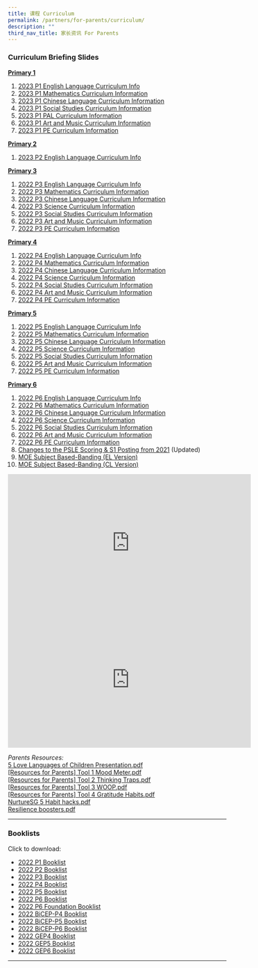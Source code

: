 ```yaml
---
title: 课程 Curriculum
permalink: /partners/for-parents/curriculum/
description: ""
third_nav_title: 家长资讯 For Parents
---
```

### <a name="CurriculumBriefingSlides"></a>Curriculum Briefing Slides

<u><strong> Primary 1 </strong></u> 
1. [2023 P1 English Language Curriculum Info](/files/2023%20P1%20English%20Language%20Curriculum%20Information.pdf)
2. [2023 P1 Mathematics Curriculum Information](/files/2023%20P1%20Mathematics%20Curriculum%20Information.pdf)
3. [2023 P1 Chinese Language Curriculum Information](/files/2023%20P1%20Chinese%20Language%20Curriculum%20Information.pdf)
4. [2023 P1 Social Studies Curriculum Information](/files/p1ss.pdf)
5. [2023 P1 PAL Curriculum Information](/files/p1.pdf)
6. [2023 P1 Art and Music Curriculum Information](/files/p1art.pdf)
7. [2023 P1 PE Curriculum Information](/files/2023%20P1%20PE%20Curriculum%20Information.pdf)
   
<u><strong> Primary 2 </strong></u>
1. [2023 P2 English Language Curriculum Info](/files/2023%20P2%20English%20Language%20Curriculum%20Information.pdf)

<u><strong> Primary 3 </strong></u>
1. [2022 P3 English Language Curriculum Info](/files/2022%20P3%20EL%20Curriculum%20Information.pdf)
2. [2022 P3 Mathematics Curriculum Information](/files/2022%20P3%20Mathematics%20Curriculum%20Information.pdf)
3. [2022 P3 Chinese Language Curriculum Information](/files/2022%20P3%20Chinese%20Language%20Curriculum%20Information.pdf)
4. [2022 P3 Science Curriculum Information](/files/2022%20P3%20Science%20Curriculum%20Information.pdf) 
5. [2022 P3 Social Studies Curriculum Information](/files/2022%20P3%20SS%20Curriculum%20Information.pdf)
6. [2022 P3 Art and Music Curriculum Information](/files/2022_P3P4_ArtMusic_Curriculum_Information%20(1).pdf)
7. [2022 P3 PE Curriculum Information](/files/2022%20P3%20PE%20Curriculum%20Information.pdf)

<u><strong> Primary 4 </strong></u>
1. [2022 P4 English Language Curriculum Info](/files/2022%20P4%20EL%20Curriculum%20Information.pdf)
2. [2022 P4 Mathematics Curriculum Information](/files/2022%20P4%20Mathematics%20Curriculum%20Information.pdf)
3. [2022 P4 Chinese Language Curriculum Information](/files/2022%20P4%20Chinese%20Language%20Curriculum%20Information.pdf)
4. [2022 P4 Science Curriculum Information](/files/2022%20P4%20Science%20Curriculum%20Information.pdf)
5. [2022 P4 Social Studies Curriculum Information](/files/2022%20P4%20SS%20Curriculum%20Information.pdf)
6. [2022 P4 Art and Music Curriculum Information](/files/2022_P3P4_ArtMusic_Curriculum_Information.pdf)
7. [2022 P4 PE Curriculum Information](/files/2022%20P4%20PE%20Curriculum%20Information.pdf)

<u><strong> Primary 5 </strong></u>
1. [2022 P5 English Language Curriculum Info](/files/2022%20P5%20EL%20Curriculum%20Information.pdf)
2. [2022 P5 Mathematics Curriculum Information](/files/2022%20P5%20MA%20Curriculum%20Information.pdf)
3. [2022 P5 Chinese Language Curriculum Information](/files/2022%20P5%20CL%20Curriculum%20Information.pdf)
4. [2022 P5 Science Curriculum Information](/files/2022%20P5%20SC%20Curriculum%20Information.pdf)
5. [2022 P5 Social Studies Curriculum Information](/files/2022%20P5%20SS%20Curriculum%20Information.pdf)
6. [2022 P5 Art and Music Curriculum Information](/files/2022_P5P6_ArtMusic_Curriculum_Information.pdf)    
7. [2022 P5 PE Curriculum Information](/files/2022%20P5%20PE%20Curriculum%20Information.pdf)

<u><strong> Primary 6 </strong></u>
1. [2022 P6 English Language Curriculum Info](/files/2022%20P6%20EL%20Curriculum%20Information.pdf)
2. [2022 P6 Mathematics Curriculum Information](/files/2022%20P6%20MA%20Curriculum%20Information.pdf)
3. [2022 P6 Chinese Language Curriculum Information](/files/2022%20P6%20CL%20Curriculum%20Information.pdf)
4. [2022 P6 Science Curriculum Information](/files/2022%20P6%20SC%20Curriculum%20Information.pdf)
5. [2022 P6 Social Studies Curriculum Information](/files/2022%20P6%20SS%20Curriculum%20Information.pdf)
6. [2022 P6 Art and Music Curriculum Information](/files/2022_P5P6_ArtMusic_Curriculum_Information%20(1).pdf)
7. [2022 P6 PE Curriculum Information](/files/2022%20P6%20PE%20Curriculum%20Information.pdf)
8. [Changes to the PSLE Scoring & S1 Posting from 2021](/files/PSLE%202022_Parent%20Engagement.pdf) (Updated)
9. [MOE Subject Based-Banding (EL Version)](/files/MOE_SBB_ENG_revised%201%20Mar%202018.pdf)
10. [MOE Subject Based-Banding (CL Version)](/files/MOE_SBB_CHI_revised%201%20Mar%202018.pdf)

<iframe width="560" height="315" src="https://www.youtube.com/embed/lNbr5rLSxAM?start=1" title="YouTube video player" frameborder="0" allow="accelerometer; autoplay; clipboard-write; encrypted-media; gyroscope; picture-in-picture" allowfullscreen></iframe>

<br> 

<iframe width="560" height="315" src="https://www.youtube.com/embed/WOi1eoSiLMs?start=2" title="YouTube video player" frameborder="0" allow="accelerometer; autoplay; clipboard-write; encrypted-media; gyroscope; picture-in-picture" allowfullscreen></iframe>

_Parents Resources:_ <br>
[5 Love Languages of Children Presentation.pdf](/files/5%20Love%20Languages%20of%20Children%20Presentation.pdf) <br>
[[Resources for Parents] Tool 1 Mood Meter.pdf](/files/Resources%20for%20Parents%20Tool%201%20Mood%20Meter.pdf) <br>
[[Resources for Parents] Tool 2 Thinking Traps.pdf](/files/Resources%20for%20Parents%20Tool%202%20Thinking%20Traps.pdf) <br>
[[Resources for Parents] Tool 3 WOOP.pdf](/files/Resources%20for%20Parents%20Tool%203%20WOOP.pdf) <br>
[[Resources for Parents] Tool 4 Gratitude Habits.pdf](/files/Resources%20for%20Parents%20Tool%204%20Gratitude%20Habits.pdf) <br>
[NurtureSG 5 Habit hacks.pdf](/files/NurtureSG%205%20Habit%20hacks.pdf) <br>
[Resilience boosters.pdf](/files/Resilience%20boosters.pdf)

---------------

### <a name="Booklists"></a>Booklists

Click to download:
* [2022 P1 Booklist](/files/Primary%201.pdf)
* [2022 P2 Booklist](/files/Primary%202.pdf)
* [2022 P3 Booklist](/files/Primary%203.pdf)
* [2022 P4 Booklist](/files/Primary%204.pdf)
* [2022 P5 Booklist](/files/Primary%205.pdf)
* [2022 P6 Booklist](/files/P6%20Booklist%20Ver2.pdf)
* [2022 P6 Foundation Booklist](/files/Primary%206%20Foundation.pdf)
*   [2022 BiCEP-P4 Booklist](https://taonan.moe.edu.sg/qql/slot/u182/2021/PDF/Stakeholders/Vendors/Booklist/Primary%204%20BICEP.pdf)
*   [2022 BiCEP-P5 Booklist](https://taonan.moe.edu.sg/qql/slot/u182/2021/PDF/Stakeholders/Vendors/Booklist/Primary%205%20BICEP.pdf)
*   [2022 BiCEP-P6 Booklist](https://taonan.moe.edu.sg/qql/slot/u182/2021/PDF/Stakeholders/Vendors/Booklist/Primary%206%20BICEP.pdf)
*   [2022 GEP4 Booklist](https://taonan.moe.edu.sg/qql/slot/u182/2021/PDF/Stakeholders/Vendors/Booklist/Primary%204%20GEP.pdf)
*   [2022 GEP5 Booklist](https://taonan.moe.edu.sg/qql/slot/u182/2021/PDF/Stakeholders/Vendors/Booklist/Primary%205%20GEP.pdf)
*   [2022 GEP6 Booklist](https://taonan.moe.edu.sg/qql/slot/u182/2021/PDF/Stakeholders/Vendors/Booklist/Primary%206%20GEP.pdf)

--------------